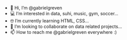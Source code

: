 - 👋 Hi, I’m @gabrielgreven
- 💻 I’m interested in data, suhi, music, gym, soccer...
- 🤓 I’m currently learning HTML, CSS...
- 🤝 I’m looking to collaborate on data related projects...
- 📫 How to reach me @gabrielgreven everywhere :)

<!---
gabrielgreven/gabrielgreven is a ✨ special ✨ repository because its `README.md` (this file) appears on your GitHub profile.
You can click the Preview link to take a look at your changes.
--->
